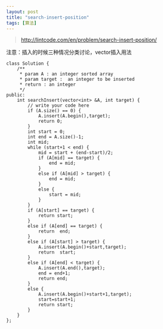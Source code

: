 ```yaml
---
layout: post
title: "search-insert-position"
tags: [算法]
---
```



>http://lintcode.com/en/problem/search-insert-position/

注意：插入的时候三种情况分类讨论，vector插入用法

	class Solution {
	    /**
	     * param A : an integer sorted array
	     * param target :  an integer to be inserted
	     * return : an integer
	     */
	public:
	    int searchInsert(vector<int> &A, int target) {
	        // write your code here
	        if (A.size() == 0) {
	            A.insert(A.begin(),target);
	            return 0;
	        }
	        int start = 0;
	        int end = A.size()-1;
	        int mid;
	        while (start+1 < end) {
	            mid = start + (end-start)/2;
	            if (A[mid] == target) {
	                end = mid;
	            }
	            else if (A[mid] > target) {
	                end = mid;
	            }
	            else {
	                start = mid;
	            }
	        }
	        if (A[start] == target) {
	            return start;
	        }
	        else if (A[end] == target) {
	            return  end;
	        }
	        else if (A[start] > target) {
	            A.insert(A.begin()+start,target);
	            return  start;
	        }
	        else if (A[end] < target) {
	            A.insert(A.end(),target);
	            end = end+1;
	            return end;
	        }
	        else {
	            A.insert(A.begin()+start+1,target);
	            start=start+1;
	            return start;
	        }
	    }
	};